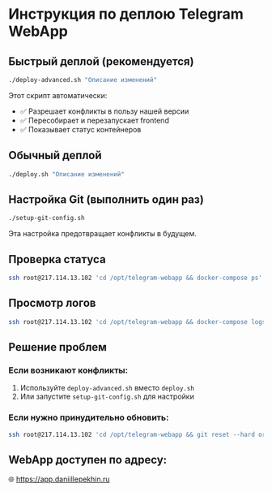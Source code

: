 # Инструкция по деплою Telegram WebApp

## Быстрый деплой (рекомендуется)

```bash
./deploy-advanced.sh "Описание изменений"
```

Этот скрипт автоматически:
- ✅ Разрешает конфликты в пользу нашей версии
- ✅ Пересобирает и перезапускает frontend
- ✅ Показывает статус контейнеров

## Обычный деплой

```bash
./deploy.sh "Описание изменений"
```

## Настройка Git (выполнить один раз)

```bash
./setup-git-config.sh
```

Эта настройка предотвращает конфликты в будущем.

## Проверка статуса

```bash
ssh root@217.114.13.102 'cd /opt/telegram-webapp && docker-compose ps'
```

## Просмотр логов

```bash
ssh root@217.114.13.102 'cd /opt/telegram-webapp && docker-compose logs -f frontend'
```

## Решение проблем

### Если возникают конфликты:
1. Используйте `deploy-advanced.sh` вместо `deploy.sh`
2. Или запустите `setup-git-config.sh` для настройки

### Если нужно принудительно обновить:
```bash
ssh root@217.114.13.102 'cd /opt/telegram-webapp && git reset --hard origin/main && docker-compose build --no-cache frontend && docker-compose up -d frontend'
```

## WebApp доступен по адресу:
🌐 https://app.daniillepekhin.ru 